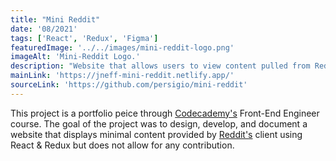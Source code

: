 ```yaml
---
title: "Mini Reddit"
date: '08/2021'
tags: ['React', 'Redux', 'Figma']
featuredImage: '../../images/mini-reddit-logo.png'
imageAlt: 'Mini-Reddit Logo.'
description: "Website that allows users to view content pulled from Reddit"
mainLink: 'https://jneff-mini-reddit.netlify.app/'
sourceLink: 'https://github.com/persigio/mini-reddit'
---
```


This project is a portfolio peice through [Codecademy's](https://codecademy.com) Front-End Engineer course. The goal of the project was to design, develop, and document a website that displays minimal content provided by [Reddit's](https://www.reddit.com) client using React & Redux but does not allow for any contribution.
